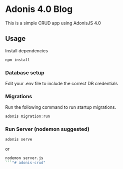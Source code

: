 # Adonis 4.0 Blog

This is a simple CRUD app using AdonisJS 4.0

## Usage

Install dependencies

```bash
npm install
```

### Database setup
Edit your .env file to include the correct DB credentials

### Migrations

Run the following command to run startup migrations.

```js
adonis migration:run
```

### Run Server (nodemon suggested)

```bash
adonis serve
```

or

```bash
nodemon server.js
```"# adonis-crud" 
